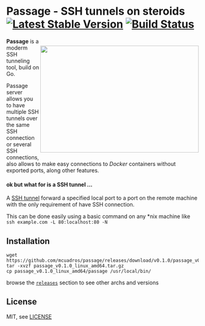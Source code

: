 # Passage - SSH tunnels on steroids [![Latest Stable Version](http://img.shields.io/github/release/mcuadros/passage.svg?style=flat)](https://github.com/mcuadros/passage/releases) [![Build Status](http://img.shields.io/travis/mcuadros/passage.svg?style=flat)](https://travis-ci.org/mcuadros/passage)

<img src="https://i.imgsafe.org/c6c2d16.png" align="right" width="415" height="279px" vspace="20" />


**Passage** is a moderm SSH tunneling tool, build on Go. 

Passage server allows you to have multiple SSH tunnels over the same SSH connection or several SSH connections, also allows to make easy connections to _Docker_ containers without exported ports, along other features.

#### ok but what for is a SSH tunnel ...

A [SSH tunnel](https://en.wikipedia.org/wiki/Tunneling_protocol#Secure_Shell_tunneling) forward a specified local port to a port on the remote machine with the only requirement of have SSH connection. 

This can be done easily using a basic command on any *nix machine like `ssh example.com -L 80:localhost:80 -N`

Installation
------------

```
wget https://github.com/mcuadros/passage/releases/download/v0.1.0/passage_v0.1.0_linux_amd64.tar.gz
tar -xvzf passage_v0.1.0_linux_amd64.tar.gz
cp passage_v0.1.0_linux_amd64/passage /usr/local/bin/
```

browse the [`releases`](https://github.com/tyba/beanstool/releases) section to see other archs and versions

License
-------

MIT, see [LICENSE](LICENSE)

